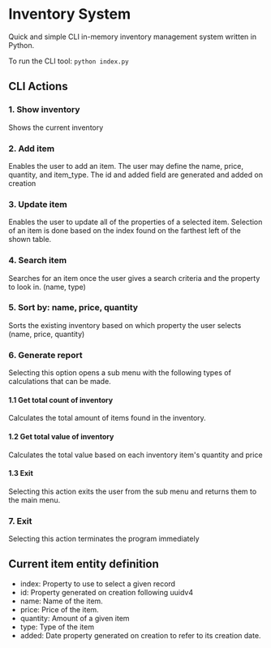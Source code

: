 # Inventory System

Quick and simple CLI in-memory inventory management system written in Python.

To run the CLI tool: 
`python index.py`

## CLI Actions


### 1. Show inventory

Shows the current inventory


### 2. Add item

Enables the user to add an item. The user may define the name, price, quantity, and item_type. The id and added field are generated and added on creation 


### 3. Update item

Enables the user to update all of the properties of a selected item.
Selection of an item is done based on the index found on the farthest left of the shown table.

### 4. Search item

Searches for an item once the user gives a search criteria and the property to look in. (name, type)

### 5. Sort by: name, price, quantity

Sorts the existing inventory based on which property the user selects (name, price, quantity)


### 6. Generate report

Selecting this option opens a sub menu with the following types of calculations that can be made.

#### 1.1 Get total count of inventory

Calculates the total amount of items found in the inventory.

#### 1.2 Get total value of inventory

Calculates the total value based on each inventory item's quantity and price

#### 1.3 Exit

Selecting this action exits the user from the sub menu and returns them to the main menu.


### 7. Exit

Selecting this action terminates the program immediately

## Current item entity definition

* index: Property to use to select a given record
* id: Property generated on creation following uuidv4
* name: Name of the item. 
* price: Price of the item.
* quantity: Amount of a given item
* type: Type of the item
* added: Date property generated on creation to refer to its creation date.

